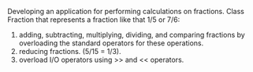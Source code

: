 Developing an application for performing calculations on fractions.
Class Fraction that represents a fraction like that 1/5 or 7/6:
1) adding, subtracting, multiplying, dividing, and comparing fractions by overloading the standard operators for these operations.
2) reducing fractions. (5/15 = 1/3).
3) overload I/O operators using >> and << operators.